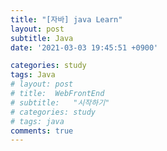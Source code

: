 ```yaml
---
title: "[자바] java Learn"
layout: post
subtitle: Java
date: '2021-03-03 19:45:51 +0900'

categories: study
tags: Java
# layout: post
# title:  WebFrontEnd
# subtitle:   "시작하기"
# categories: study
# tags: java
comments: true
---
```


